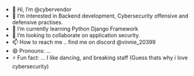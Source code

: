 - 👋 Hi, I’m @cybervendor
- 👀 I’m interested in Backend development, Cybersecurity offensive and defensive practises.
- 🌱 I’m currently learning Python Django Framework
- 💞️ I’m looking to collaborate on application security.
- 📫 How to reach me .. find me on discord @vinnie_20399
- 😄 Pronouns: ...
- ⚡ Fun fact: ... I like dancing, and breaking staff (Guess thats why i love cybersecurity)

<!---
cybervendor/cybervendor is a ✨ special ✨ repository because its `README.md` (this file) appears on your GitHub profile.
You can click the Preview link to take a look at your changes.
--->
